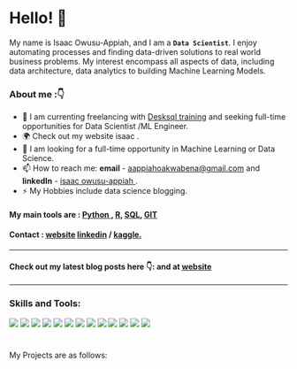# Hello! :wave:

My name is Isaac Owusu-Appiah, and I am a **`Data Scientist`**. I enjoy automating processes and finding data-driven solutions to real world business problems. My interest encompass all aspects of data, including data architecture, data analytics to building Machine Learning Models.

### About me :👇

- 🎯 I am currenting freelancing with [Desksql training](https://www.desksql.com) and seeking full-time opportunities for Data Scientist /ML Engineer.
- 🌍 Check out my website isaac <a href="https://www.ioappiah.com"></a>.
- 🚀 I am looking for a full-time opportunity in Machine Learning or Data Science.
- 📫 How to reach me: <b>email</b> -  <a href="mailto:aappiahoakwabena@gmail.com">aappiahoakwabena@gmail.com</a> and <b>linkedIn</b> -  <a href="https://www.linkedin.com/in/isaac-owusu-appiah/" rel="nofollow">isaac owusu-appiah </a>.
- ⚡ My Hobbies include data science blogging.
  
####  My main tools are : <ins>[Python](https://github.com/kwabenappiah/) </ins>, <ins>[R](https://github.com/kwabenappiah/)</ins>, <ins>[SQL](https://github.com/kwabenappiah/)</ins>, <ins>[GIT](https://git-scm.com/)</ins>

#### <b>Contact</b> : <ins>[website](https://ioappiah.com)</ins> <ins>[linkedin](https://www.linkedin.com/in/isaac-owusu-appiah/)</ins> / <ins>[kaggle](https://www.kaggle.com/isaacappiah).</ins>

----
#### Check out my latest blog posts here 👇: and at <ins>[website](https://ioappiah.com)</ins> 

----
### Skills and Tools:
![](https://img.shields.io/badge/Code-Python-informational?style=flat&logo=python&logoColor=white&color=2CD4A7)
![](https://img.shields.io/badge/Tools-PostgreSQL-informational?style=flat&logo=postgresql&logoColor=white&color=2CD4A7)
![](https://img.shields.io/badge/Frontend-HTML-informational?style=flat&logo=html5&logoColor=white&color=2CD4A7)
![](https://img.shields.io/badge/Frontend-Bootstrap-informational?style=flat&logo=bootstrap&logoColor=white&color=2CD4A7)
![](https://img.shields.io/badge/Editor-Jupyternotbook-informational?style=flat&logo=atom&logoColor=white&color=2CD4A7)
![](https://img.shields.io/badge/Shell-Bash-GIT-informational?style=flat&logo=gnubash&logoColor=white&color=2CD4A7)
![](https://img.shields.io/badge/MachineLearning-Supervised-informational?style=flat&logoColor=white&color=2CD4A7)
![](https://img.shields.io/badge/MachineLearning-Unsupervised-informational?style=flat&logoColor=white&color=2CD4A7)
![](https://img.shields.io/badge/DeepLearning-PyTorchLightning-informational?style=flat&logo=pytorch&logoColor=white&color=2CD4A7)
![](https://img.shields.io/badge/NLP-HuggingFace-informational?style=flat&logoColor=white&color=2CD4A7)
![](https://img.shields.io/badge/DataViz-Plotly-informational?style=flat&logo=plotly&logoColor=white&color=2CD4A7)
![](https://img.shields.io/badge/DataViz-Seaborn-informational?style=flat&logoColor=white&color=2CD4A7)
![](https://img.shields.io/badge/Deployment-Docker-informational?style=flat&logo=&logoColor=white&color=2CD4A7)

#
My Projects are as follows:

#
[website]: https://ioappiah.com
